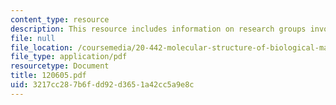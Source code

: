 ```yaml
---
content_type: resource
description: This resource includes information on research groups involved in biomaterials.
file: null
file_location: /coursemedia/20-442-molecular-structure-of-biological-materials-be-442-fall-2005/3217cc287b6fdd92d3651a42cc5a9e8c_120605.pdf
file_type: application/pdf
resourcetype: Document
title: 120605.pdf
uid: 3217cc28-7b6f-dd92-d365-1a42cc5a9e8c
---
```

